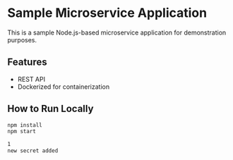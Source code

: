 # Sample Microservice Application

This is a sample Node.js-based microservice application for demonstration purposes.

## Features
- REST API
- Dockerized for containerization

## How to Run Locally
```bash
npm install
npm start

1
new secret added